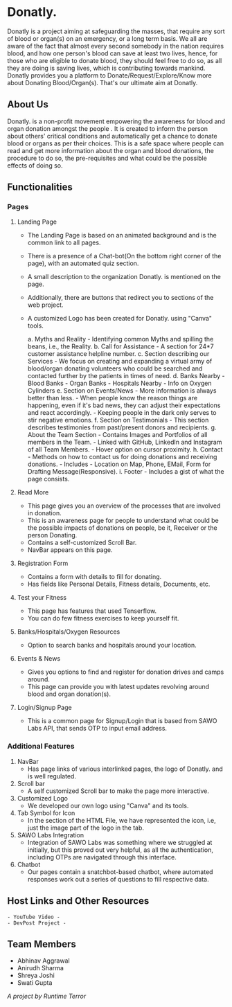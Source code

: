 # Donatly.
Donatly is a project aiming at safeguarding the masses, that require any sort of blood or organ(s) on an emergency, or a long term basis. We all are aware of the fact that almost every second somebody in the nation requires blood, and how one person's blood can save at least two lives, hence, for those who are eligible to donate blood, they should feel free to do so, as all they are doing is saving lives, which is contributing towards mankind. Donatly provides you a platform to Donate/Request/Explore/Know more about Donating Blood/Organ(s). That's our ultimate aim at Donatly. 

## About Us
Donatly. is a non-profit movement empowering the awareness for blood and organ donation amongst the people . It is created to inform the person about others' critical conditions and automatically get a chance to donate blood or organs as per their choices. This is a safe space where people can read and get more information about the organ and blood donations, the procedure to do so, the pre-requisites and what could be the possible effects of doing so. 

## Functionalities

### Pages
1. Landing Page
    - The Landing Page is based on an animated background and is the common link to all pages.
    - There is a presence of a Chat-bot(On the bottom right corner of the page), with an automated quiz section.
    - A small description to the organization Donatly. is mentioned on the page.
    - Additionally, there are buttons that redirect you to sections of the web project. 
    - A customized Logo has been created for Donatly. using "Canva" tools.
    
      a. Myths and Reality
          - Identifying common Myths and spilling the beans, i.e., the Reality.
      b. Call for Assistance
          - A section for 24*7 customer assistance helpline number.
      c. Section describing our Services
          - We focus on creating and expanding a virtual army of blood/organ donating volunteers who could be searched and contacted further by the patients in times of need.
      d. Banks Nearby
          - Blood Banks
          - Organ Banks
          - Hospitals Nearby
          - Info on Oxygen Cylinders
      e. Section on Events/News
          - More information is always better than less. 
          - When people know the reason things are happening, even if it's bad news, they can adjust their expectations and react accordingly. 
          - Keeping people in the dark only serves to stir negative emotions.
      f. Section on Testimonials
          - This section describes testimonies from past/present donors and recipients.
      g. About the Team Section
          - Contains Images and Portfolios of all members in the Team.
          - Linked with GitHub, LinkedIn and Instagram of all Team Members.
          - Hover option on cursor proximity.
      h. Contact 
          - Methods on how to contact us for doing donations and receiving donations.
          - Includes - Location on Map, Phone, EMail, Form for Drafting Message(Responsive).
      i. Footer
          - Includes a gist of what the page consists.
      
2. Read More
    - This page gives you an overview of the processes that are involved in donation.
    - This is an awareness page for people to understand what could be the possible impacts of donations on people, be it, Receiver or the person Donating.
    - Contains a self-customized Scroll Bar.
    - NavBar appears on this page.

3. Registration Form
    - Contains a form with details to fill for donating.
    - Has fields like Personal Details, Fitness details, Documents, etc.
4. Test your Fitness  
    - This page has features that used Tenserflow.
    - You can do few fitness exercises to keep yourself fit.
5. Banks/Hospitals/Oxygen Resources
    - Option to search banks and hospitals around your location.
6. Events & News
    - Gives you options to find and register for donation drives and camps around.
    - This page can provide you with latest updates revolving around blood and organ donation(s).
7. Login/Signup Page
    - This is a common page for Signup/Login that is based from SAWO Labs API, that sends OTP to input email address.

### Additional Features
1. NavBar
    - Has page links of various interlinked pages, the logo of Donatly. and is well regulated.
2. Scroll bar
    - A self customized Scroll bar to make the page more interactive.
3. Customized Logo
    - We developed our own logo using "Canva" and its tools.
4. Tab Symbol for Icon
    - In the <head> section of the HTML File, we have represented the icon, i.e, just the image part of the logo in the tab.
5. SAWO Labs Integration
    - Integration of SAWO Labs was something where we struggled at initially, but this proved out very helpful, as all the authentication, including OTPs are navigated through this interface.
6. Chatbot
    - Our pages contain a snatchbot-based chatbot, where automated responses work out a series of questions to fill respective data.
    
 ## Host Links and Other Resources
    - YouTube Video - 
    - DevPost Project - 

 ## Team Members
  - Abhinav Aggrawal
  - Anirudh Sharma
  - Shreya Joshi
  - Swati Gupta
    
 *A project by Runtime Terror*
